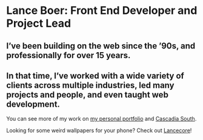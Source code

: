 # Lance Boer: Front End Developer and Project Lead

## I’ve been building on the web since the ’90s, and professionally for over 15 years.
## In that time, I’ve worked with a wide variety of clients across multiple industries, led many projects and people, and even taught web development.

You can see more of my work on [my personal portfolio](https://https://lanceboer.com/) and [Cascadia South](https://cascadiasouth.com/).

Looking for some weird wallpapers for your phone? Check out [Lancecore](https://lancecore.com/)!
